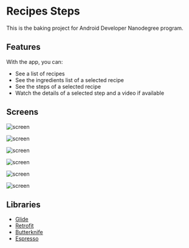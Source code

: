 # Recipes Steps

This is the baking project for Android Developer Nanodegree program.

## Features

With the app, you can:
* See a list of recipes
* See the ingredients list of a selected recipe
* See the steps of a selected recipe
* Watch the details of a selected step and a video if available

## Screens

![screen](../master/screens/phoneMain.png)

![screen](../master/screens/phoneSteps.png)

![screen](../master/screens/phoneStepDetails.png)

![screen](../master/screens/tabletDetails.png)

![screen](../master/screens/phoneMainLand.png)

![screen](../master/screens/widget.png)

## Libraries

* [Glide](https://bumptech.github.io/glide/)
* [Retrofit](https://github.com/square/retrofit)
* [Butterknife](http://jakewharton.github.io/butterknife/)
* [Espresso](https://developer.android.com/training/testing/espresso/)

